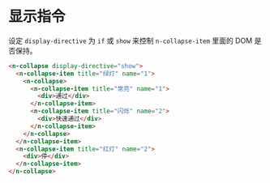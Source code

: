 # 显示指令

设定 `display-directive` 为 `if` 或 `show` 来控制 `n-collapse-item` 里面的 DOM 是否保持。

```html
<n-collapse display-directive="show">
  <n-collapse-item title="绿灯" name="1">
    <n-collapse>
      <n-collapse-item title="常亮" name="1">
        <div>通过</div>
      </n-collapse-item>
      <n-collapse-item title="闪烁" name="2">
        <div>快速通过</div>
      </n-collapse-item>
    </n-collapse>
  </n-collapse-item>
  <n-collapse-item title="红灯" name="2">
    <div>停</div>
  </n-collapse-item>
</n-collapse>
```
